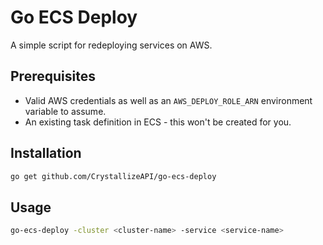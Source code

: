# Go ECS Deploy

A simple script for redeploying services on AWS.

## Prerequisites

- Valid AWS credentials as well as an `AWS_DEPLOY_ROLE_ARN` environment variable to assume.
- An existing task definition in ECS - this won't be created for you.

## Installation

```sh
go get github.com/CrystallizeAPI/go-ecs-deploy
```

## Usage

```sh
go-ecs-deploy -cluster <cluster-name> -service <service-name>
```
